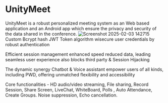 # UnityMeet
UnityMeet is a robust personalized meeting system as an  Web based application and an Android app which  ensure the privacy and security of the data shared in the conference. 
![Screenshot 2025-02-03 142715](https://github.com/user-attachments/assets/e992d940-00e6-423f-980c-7907825d40d9)
Custom Bcrypt hash JWT Token algorithm wisecure user credentials by robust authentication

Efficient session management enhanced speed reduced data,  leading seamless user experience also blocks third party & Session Hijacking

The dynamic synergy Chatbot & Voice assistant empower users of all kinds, including PWD, offering unmatched flexibility and accessibility

Core  functionalities - HD audio/video streaming, File sharing, Record Session, Share Screen, LiveChat, WhiteBoard, Polls , Auto Attendance, Create Groups. Noise suppression, Echo cancellation.

